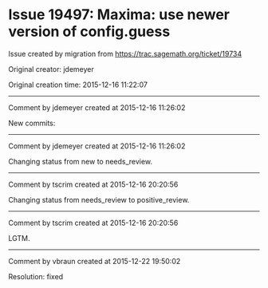 # Issue 19497: Maxima: use newer version of config.guess

Issue created by migration from https://trac.sagemath.org/ticket/19734

Original creator: jdemeyer

Original creation time: 2015-12-16 11:22:07




---

Comment by jdemeyer created at 2015-12-16 11:26:02

New commits:


---

Comment by jdemeyer created at 2015-12-16 11:26:02

Changing status from new to needs_review.


---

Comment by tscrim created at 2015-12-16 20:20:56

Changing status from needs_review to positive_review.


---

Comment by tscrim created at 2015-12-16 20:20:56

LGTM.


---

Comment by vbraun created at 2015-12-22 19:50:02

Resolution: fixed
